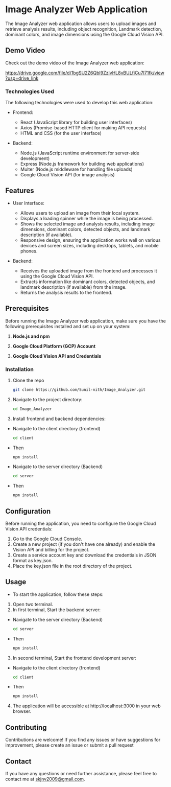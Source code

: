 # Image Analyzer Web Application

The Image Analyzer web application allows users to upload images and retrieve analysis results, including object recognition, Landmark detection, dominant colors, and image dimensions using the Google Cloud Vision API.

## Demo Video

Check out the demo video of the Image Analyzer web application:

https://drive.google.com/file/d/1bgSU2Z6QbI9ZzlvHL8vBULfiCu7I71fk/view?usp=drive_link

### Technologies Used

The following technologies were used to develop this web application:

- Frontend:
  - React (JavaScript library for building user interfaces)
  - Axios (Promise-based HTTP client for making API requests)
  - HTML and CSS (for the user interface)

- Backend:
  - Node.js (JavaScript runtime environment for server-side development)
  - Express (Node.js framework for building web applications)
  - Multer (Node.js middleware for handling file uploads)
  - Google Cloud Vision API (for image analysis)


## Features
- User Interface:
  - Allows users to upload an image from their local system.
  - Displays a loading spinner while the image is being processed.
  - Shows the selected image and analysis results, including image dimensions, dominant colors, detected objects, and landmark description (if available).
  - Responsive design, ensuring the application works well on various devices and screen sizes, including desktops, tablets, and mobile phones.

- Backend:
  - Receives the uploaded image from the frontend and processes it using the Google Cloud Vision API.
  - Extracts information like dominant colors, detected objects, and landmark description (if available) from the image.
  - Returns the analysis results to the frontend.

## Prerequisites

Before running the Image Analyzer web application, make sure you have the following prerequisites installed and set up on your system:

1. **Node.js and npm**

2. **Google Cloud Platform (GCP) Account**

3. **Google Cloud Vision API and Credentials**






### Installation

1. Clone the repo
   ```sh
   git clone https://github.com/Sunil-nith/Image_Analyzer.git
   ```
2. Navigate to the project directory:
   ```sh
   cd Image_Analyzer
   ```
3. Install frontend and backend dependencies:

  * Navigate to the client directory (frontend)
      ```sh
      cd client
      ```
  * Then
      ```sh
      npm install
      ```
  * Navigate to the server directory (Backend)
      ```sh
      cd server
      ```
  * Then
      ```sh
      npm install
      ```
   
## Configuration
Before running the application, you need to configure the Google Cloud Vision API credentials:

1. Go to the Google Cloud Console.
2. Create a new project (if you don't have one already) and enable the Vision API and billing for the project.
3. Create a service account key and download the credentials in JSON format as key.json.
4. Place the key.json file in the root directory of the project.

## Usage

* To start the application, follow these steps:
1. Open two terminal.
2. In first terminal, Start the backend server:
* Navigate to the server directory (Backend)
    ```sh
    cd server
    ```
* Then
    ```sh
    npm install
    ```

3. In second terminal, Start the frontend development server:
* Navigate to the client directory (frontend)
    ```sh
    cd client
    ```
* Then
    ```sh
    npm install
    ```
4. The application will be accessible at http://localhost:3000 in your web browser.
## Contributing
Contributions are welcome! If you find any issues or have suggestions for improvement, please create an issue or submit a pull request

## Contact
If you have any questions or need further assistance, please feel free to contact me at skjnv2009@gmail.com.


